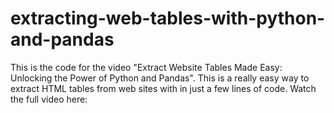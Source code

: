 # extracting-web-tables-with-python-and-pandas
This is the code for the video "Extract Website Tables Made Easy: Unlocking the Power of Python and Pandas". This is a really easy way to extract HTML tables from web sites with in just a few lines of code. Watch the full video here: 
